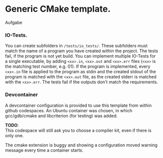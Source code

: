 # Generic CMake template.

Aufgabe 

### IO-Tests.  

You can create subfolders in `/tests/io_tests/`. These subfolders must match the name of a program you have created within the project. The tests fail, if the program is not yet build. You can implement multiple IO-Tests for a single executable, by adding `<xx>.in`, `<xx>.out` and `<xx>.err` files (`<xx>` is the matching test number, e.g. 01). If the program is implemented, every `<xx>.in` file is applied to the program as stdin and the created stdout of the program is matched with the `<xx>.out` file, as the created stderr is matched with the `<xx>.err`. The tests fail if the outputs don't match the requirements. 

### Devcontainer

A devcontainer configuration is provided to use this template from within github codespaces. An Ubuntu container was chosen, in which gcc/gdb/cmake and libcriterion (for testing) was added.

__TODO__:  
  This codespace will still ask you to choose a compiler kit, even if there is only one.
  
  The cmake extension is buggy and showing a configuration moved warning message every time a container starts. 
            

